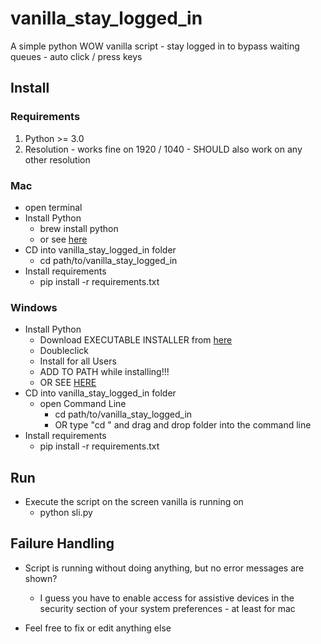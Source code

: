 # vanilla_stay_logged_in
A simple python WOW vanilla script - stay logged in to bypass waiting queues - auto click / press keys

## Install

### Requirements

1. Python >= 3.0
2. Resolution - works fine on 1920 / 1040 - SHOULD also work on any other resolution

### Mac
* open terminal
* Install Python
	* brew install python
	* or see [here](https://docs.python-guide.org/starting/install3/osx/)
* CD into vanilla_stay_logged_in folder
	* cd path/to/vanilla_stay_logged_in
* Install requirements
	* pip install -r requirements.txt 

### Windows

* Install Python
	* Download EXECUTABLE INSTALLER from [here](https://www.python.org/downloads/) 
	* Doubleclick
	* Install for all Users
	* ADD TO PATH while installing!!!
	* OR SEE [HERE](https://realpython.com/installing-python/)
* CD into vanilla_stay_logged_in folder
	* open Command Line
		* cd path/to/vanilla_stay_logged_in
		* OR type "cd " and drag and drop folder into the command line
* Install requirements
	* pip install -r requirements.txt
	
## Run

* Execute the script on the screen vanilla is running on
	* python sli.py
	
	
## Failure Handling

* Script is running without doing anything, but no error messages are shown?
	 * I guess you have to enable access for assistive devices in the security section of your system preferences - at least for mac
	
* Feel free to fix or edit anything else



